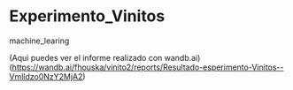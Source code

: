 # Experimento_Vinitos
machine_learing

(Aqui puedes ver el informe realizado con wandb.ai)(https://wandb.ai/fhouska/vinito2/reports/Resultado-esperimento-Vinitos--Vmlldzo0NzY2MjA2)






